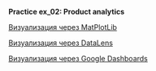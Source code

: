 **Practice ex_02: Product analytics**

[Визуализация через MatPlotLib](https://colab.research.google.com/drive/1JRoCevwpIRgiAabUXLw5jsOpRXDhovnl?usp=sharing)

[Визуализация через DataLens](https://datalens.yandex.ru/cierqstgg09i3-nps-ex2)

[Визуализация через Google Dashboards](https://datastudio.google.com/reporting/b2784a50-8ef8-4544-9a9c-87c4b80130a1)
